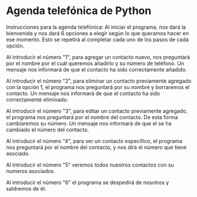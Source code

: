 # Agenda telefónica de Python

Instrucciones para la agenda telefónica:
Al iniciar el programa, nos dará la bienvenida y nos dará 6 opciones a elegir según lo que queramos hacer en ese momento. Esto se repetirá al completar cada uno de los pasos de cada opción. 

Al introducir el número "1", para agregar un contacto nuevo, nos preguntará por el nombre por el cuál queremos añadirlo y su número de teléfono. Un mensaje nos informará de que el contacto ha sido correctamente añadido.

Al introducir el número "2", para eliminar un contacto previamente agregado con la opción 1, el programa nos preguntará por su nombre y borraremos el contacto. Un mensaje nos informará de que el contacto ha sido correctamente eliminado.

Al introducir el número "3", para editar un contacto previamente agregado, el programa nos preguntará por el nombre del contacto. De esta forma cambiaremos su número.  Un mensaje nos informará de que el se ha cambiado el número del contacto.

Al introducir el número "4", para ver un contacto específico, el programa nos preguntará por el nombre del contacto, y nos dirá el número que tiene asociado.

Al introducir el número "5" veremos todos nuestros contactos con su numeros asociados.

Al introducir el número "6" el programa se despedirá de nosotros y saldremos de él.
